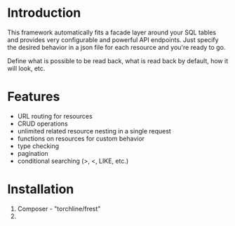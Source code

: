 Introduction
=========

This framework automatically fits a facade layer around your SQL tables and provides very configurable and powerful API endpoints. Just specify the desired behavior in a json file for each resource and you're ready to go.

Define what is possible to be read back, what is read back by default, how it will look, etc.


Features
=========

- URL routing for resources
- CRUD operations
- unlimited related resource nesting in a single request
- functions on resources for custom behavior
- type checking
- pagination
- conditional searching (>, <, LIKE, etc.)


Installation
=========
1. Composer - "torchline/frest"
2. 
